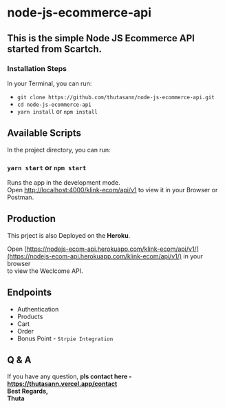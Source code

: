 # node-js-ecommerce-api

## This is the simple Node JS Ecommerce API started from Scartch.

### Installation Steps

In your Terminal, you can run:

- `git clone https://github.com/thutasann/node-js-ecommerce-api.git`
- `cd node-js-ecommerce-api`
- `yarn install` or `npm install`


## Available Scripts

In the project directory, you can run:

### `yarn start` or `npm start`

Runs the app in the development mode.\
Open [http://localhost:4000/klink-ecom/api/v1](http://localhost:4000/klink-ecom/api/v1) to view it in your Browser or Postman.

## Production

This prject is also Deployed on the <b>Heroku</b>.

Open [https://nodejs-ecom-api.herokuapp.com/klink-ecom/api/v1/](https://nodejs-ecom-api.herokuapp.com/klink-ecom/api/v1/) in your browser\
to view the Weclcome API.

## Endpoints

- Authentication
- Products
- Cart
- Order
- Bonus Point - `Strpie Integration`

## Q & A

If you have any question, <b>pls contact here - https://thutasann.vercel.app/contact </b>\
<b>Best Regards,</b>\
<b>Thuta</b>
